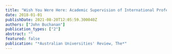 ```yaml
---
title: "Wish You Were Here: Academic Supervision of International Professional Experience"
date: 2018-01-01
publishDate: 2021-08-20T12:05:59.300040Z
authors: ["John Buchanan"]
publication_types: ["2"]
abstract: ""
featured: false
publication: "*Australian Universities' Review, The*"
---
```


